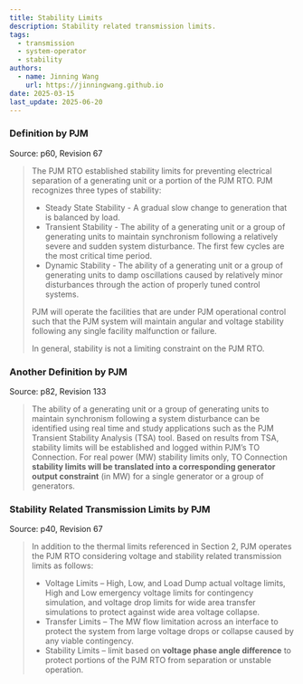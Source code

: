 ```yaml
---
title: Stability Limits
description: Stability related transmission limits.
tags:
  - transmission
  - system-operator
  - stability
authors:
  - name: Jinning Wang
    url: https://jinningwang.github.io
date: 2025-03-15
last_update: 2025-06-20
---
```


### Definition by PJM

Source: <d-cite key="pjm2024m3"></d-cite> p60, Revision 67

> The PJM RTO established stability limits for preventing electrical separation of a generating unit or a portion of the PJM RTO. PJM recognizes three types of stability:
>
> - Steady State Stability - A gradual slow change to generation that is balanced by load.
> - Transient Stability - The ability of a generating unit or a group of generating units to maintain synchronism following a relatively severe and sudden system disturbance. The first few cycles are the most critical time period.
> - Dynamic Stability - The ability of a generating unit or a group of generating units to damp oscillations caused by relatively minor disturbances through the action of properly tuned control systems.
>
> PJM will operate the facilities that are under PJM operational control such that the PJM system will maintain angular and voltage stability following any single facility malfunction or failure.
>
> In general, stability is not a limiting constraint on the PJM RTO.

### Another Definition by PJM

Source: <d-cite key="pjm2024m11"></d-cite> p82, Revision 133

> The ability of a generating unit or a group of generating units to maintain synchronism following a system disturbance can be identified using real time and study applications such as the PJM Transient Stability Analysis (TSA) tool. Based on results from TSA, stability limits will be established and logged within PJM’s TO Connection. For real power (MW) stability limits only, TO Connection **stability limits will be translated into a corresponding generator output constraint** (in MW) for a single generator or a group of generators.

### Stability Related Transmission Limits by PJM

Source: <d-cite key="pjm2024m3"></d-cite> p40, Revision 67

> In addition to the thermal limits referenced in Section 2, PJM operates the PJM RTO considering voltage and stability related transmission limits as follows:
>
> - Voltage Limits – High, Low, and Load Dump actual voltage limits, High and Low emergency voltage limits for contingency simulation, and voltage drop limits for wide area transfer simulations to protect against wide area voltage collapse.
> - Transfer Limits – The MW flow limitation across an interface to protect the system from large voltage drops or collapse caused by any viable contingency.
> - Stability Limits – limit based on **voltage phase angle difference** to protect portions of the PJM RTO from separation or unstable operation.
